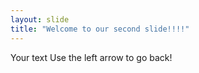 ```yaml
---
layout: slide
title: "Welcome to our second slide!!!!"
---
```

Your text
Use the left arrow to go back!
